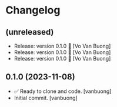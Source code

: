 Changelog
=========


(unreleased)
------------
- Release: version 0.1.0 🚀 [Vo Van Buong]
- Release: version 0.1.0 🚀 [Vo Van Buong]
- Release: version 0.1.0 🚀 [Vo Van Buong]


0.1.0 (2023-11-08)
------------------
- ✅ Ready to clone and code. [vanbuong]
- Initial commit. [vanbuong]


